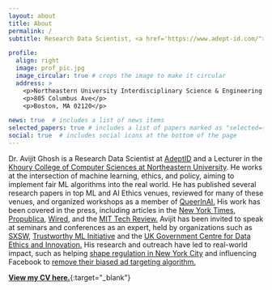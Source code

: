 ```yaml
---
layout: about
title: About
permalink: /
subtitle: Research Data Scientist, <a href='https://www.adept-id.com/">AdeptID</a> and  Lecturer, <a href='https://www.khoury.northeastern.edu/'>Northeastern University, Boston</a>

profile:
  align: right
  image: prof_pic.jpg
  image_circular: true # crops the image to make it circular
  address: >
    <p>Northeastern University Interdisciplinary Science & Engineering Complex (ISEC)</p>
    <p>805 Columbus Ave</p>
    <p>Boston, MA 02120</p>

news: true  # includes a list of news items
selected_papers: true # includes a list of papers marked as "selected={true}"
social: true  # includes social icons at the bottom of the page
---
```


Dr. Avijit Ghosh is a Research Data Scientist at [AdeptID](https://www.adept-id.com/) and a Lecturer in the [Khoury College of Computer Sciences at Northeastern University](https://www.khoury.northeastern.edu/). He works at the intersection of machine learning, ethics, and policy, aiming to implement fair ML algorithms into the real world. He has published several research papers in top ML and AI Ethics venues, reviewed for many of these venues, and organized workshops as a member of [QueerInAI.](https://www.queerinai.com/) His work has been covered in the press, including articles in the [New York Times](https://www.nytimes.com/2023/08/16/technology/ai-defcon-hackers.html?unlocked_article_code=QqiwO9KZ2dVgz77qvZdn_d0wtUydJlP-OxRmVpvYSxD6eVdiBnfwRKqn1kO498M75VY8xZfH-ryaJPdxX_fK70oQSiJN8_scGieCDMEqiEbg8IC2MFaCMFR8FOY3m1D2X8mRWLKhsEOOgzEoV7trJnskK6IXwrE1ijhwGrzhGlOaMrRT4VP2SXcKMY0WthVTKhXLuYkuTOom8KYrWJgxS8ORjfNqxcnBsA8Br7mCacRlGSG2ryt1rnpiQl_i9fnN5Pso-i1XUnmAHSlWhiGW_QxSMr0cTx0UOn1jiYN4sXJRzbHK86kgKN5CGfdScuOPVh1vD5hUwSeuCBvhlPaxfJLhx1E1V6FG3q4Jp3e_mqkHisCW8wfKqWWN0co-Gy0Q4dKsZHsZeg), [Propublica](https://www.propublica.org/article/facebook-ads-can-still-discriminate-against-women-and-older-workers-despite-a-civil-rights-settlement), [Wired](https://www.wired.com/story/new-york-city-proposes-regulating-algorithms-hiring/), and the [MIT Tech Review.](https://www.technologyreview.com/2021/02/11/1017955/auditors-testing-ai-hiring-algorithms-bias-big-questions-remain/) Avijit has been invited to speak at seminars and conferences as an expert, held by organizations such as [SXSW](https://www.sxsw.com/), [Trustworthy ML Initiative](https://www.trustworthyml.org/) and the [UK Government Centre for Data Ethics and Innovation.](https://www.gov.uk/government/organisations/centre-for-data-ethics-and-innovation) His research and outreach have led to real-world impact, such as helping [shape regulation in New York City](https://apnews.com/article/technology-business-race-and-ethnicity-racial-injustice-artificial-intelligence-2fe8d3ef7008d299d9d810f0c0f7905d) and influencing Facebook to [remove their biased ad targeting algorithm.](https://about.fb.com/news/2022/06/expanding-our-work-on-ads-fairness/)

[<b><u>View my CV here.</u></b>](/assets/pdf/Avijit_CV.pdf){:target="_blank"}
